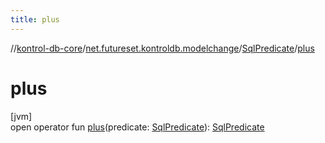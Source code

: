 ```yaml
---
title: plus
---
```

//[kontrol-db-core](../../../index.html)/[net.futureset.kontroldb.modelchange](../index.html)/[SqlPredicate](index.html)/[plus](plus.html)



# plus



[jvm]\
open operator fun [plus](plus.html)(predicate: [SqlPredicate](index.html)): [SqlPredicate](index.html)




